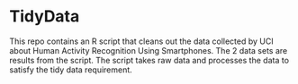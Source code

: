 TidyData
========
This repo contains an R script that cleans out the data collected by UCI about Human Activity Recognition Using Smartphones. The 2 data sets are results from the script. The script takes raw data and processes the data to satisfy the tidy data requirement.